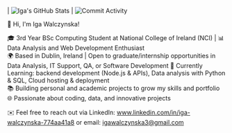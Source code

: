 | ![Iga's GitHub Stats](https://github-readme-stats.vercel.app/api?username=igaaxwal&show_icons=true&count_private=true&theme=radical&card_width=495) | ![Commit Activity](https://github-readme-activity-graph.cyclic.app/graph?username=igaaxwal&theme=react-dark&width=495&height=160)


👋 Hi, I'm Iga Walczynska!

🎓 3rd Year BSc Computing Student at National College of Ireland (NCI) | 📊 Data Analysis and Web Development Enthusiast  
🌍 Based in Dublin, Ireland | Open to graduate/internship opportunities in Data Analysis, IT Support, QA, or Software Development
🌱 Currently Learning: backend development (Node.js & APIs), Data analysis with Python & SQL, Cloud hosting & deployment  
📚 Building personal and academic projects to grow my skills and portfolio  🌐 Passionate about coding, data, and innovative projects

✉️ Feel free to reach out via LinkedIn: www.linkedin.com/in/iga-walczynska-774aa41a8 or email: igawalczynska3@gmail.com
